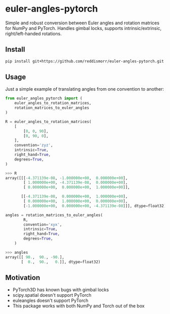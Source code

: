 # euler-angles-pytorch

Simple and robust conversion between Euler angles and rotation matrices for NumPy and PyTorch.
Handles gimbal locks, supports intrinsic/extrinsic, right/left-handed rotations.


## Install

```bash
pip install git+https://github.com/reddismorr/euler-angles-pytorch.git
```

## Usage

Just a simple example of translating angles from one convention to another: 

```python
from euler_angles_pytorch import (
	euler_angles_to_rotation_matrices,
	rotation_matrices_to_euler_angles
)

R = euler_angles_to_rotation_matrices(
    [
        [0, 0, 90],
        [0, 90, 0],
    ], 
    convention='zyz', 
    intrinsic=True,
    right_hand=True,
    degrees=True,
)
```
```python
>>> R
array([[[-4.371139e-08, -1.000000e+00,  0.000000e+00],
        [ 1.000000e+00, -4.371139e-08,  0.000000e+00],
        [ 0.000000e+00,  0.000000e+00,  1.000000e+00]],

       [[-4.371139e-08,  0.000000e+00,  1.000000e+00],
        [ 0.000000e+00,  1.000000e+00,  0.000000e+00],
        [-1.000000e+00,  0.000000e+00, -4.371139e-08]]], dtype=float32)
```
```python
angles = rotation_matrices_to_euler_angles(
        R, 
        convention='xyx', 
        intrinsic=True,
        right_hand=True,
        degrees=True,
    )
```
```python
>>> angles
array([[ 90.,  90., -90.],
       [  0.,  90.,   0.]], dtype=float32)
```


## Motivation


- PyTorch3D has known bugs with gimbal locks
- scipy.spatial doesn't support PyTorch
- euleangles doesn't support PyTorch
- This package works with both NumPy and Torch out of the box
